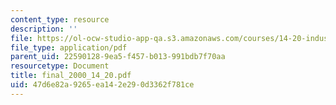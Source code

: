 ```yaml
---
content_type: resource
description: ''
file: https://ol-ocw-studio-app-qa.s3.amazonaws.com/courses/14-20-industrial-organization-and-public-policy-spring-2003/47d6e82a9265ea142e290d3362f781ce_final_2000_14_20.pdf
file_type: application/pdf
parent_uid: 22590128-9ea5-f457-b013-991bdb7f70aa
resourcetype: Document
title: final_2000_14_20.pdf
uid: 47d6e82a-9265-ea14-2e29-0d3362f781ce
---
```

